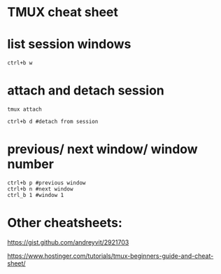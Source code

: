 # TMUX cheat sheet

# list session windows
```
ctrl+b w
```

# attach and detach session
```
tmux attach

ctrl+b d #detach from session 

```


# previous/ next window/ window number

```
ctrl+b p #previous window
ctrl+b n #next window
ctrl_b 1 #window 1
```

# Other cheatsheets:
https://gist.github.com/andreyvit/2921703

https://www.hostinger.com/tutorials/tmux-beginners-guide-and-cheat-sheet/


